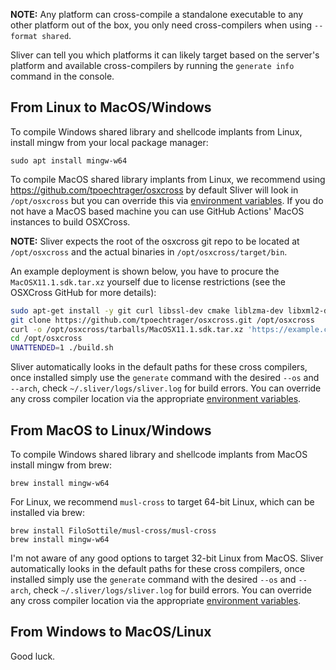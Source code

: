 __NOTE:__ Any platform can cross-compile a standalone executable to any other platform out of the box, you only need cross-compilers when using `--format shared`.

Sliver can tell you which platforms it can likely target based on the server's platform and available cross-compilers by running the `generate info` command in the console.


## From Linux to MacOS/Windows

To compile Windows shared library and shellcode implants from Linux, install mingw from your local package manager: 

```
sudo apt install mingw-w64
```

To compile MacOS shared library implants from Linux, we recommend using https://github.com/tpoechtrager/osxcross by default Sliver will look in `/opt/osxcross` but you can override this via [environment variables](https://github.com/BishopFox/sliver/wiki/Environment-Variables). If you do not have a MacOS based machine you can use GitHub Actions' MacOS instances to build OSXCross.

__NOTE:__ Sliver expects the root of the osxcross git repo to be located at `/opt/osxcross` and the actual binaries in `/opt/osxcross/target/bin`.

An example deployment is shown below, you have to procure the `MacOSX11.1.sdk.tar.xz` yourself due to license restrictions (see the OSXCross GitHub for more details):

```bash
sudo apt-get install -y git curl libssl-dev cmake liblzma-dev libxml2-dev patch clang zlib1g-dev
git clone https://github.com/tpoechtrager/osxcross.git /opt/osxcross
curl -o /opt/osxcross/tarballs/MacOSX11.1.sdk.tar.xz 'https://example.com/MacOSX11.1.sdk.tar.xz'
cd /opt/osxcross
UNATTENDED=1 ./build.sh
```

Sliver automatically looks in the default paths for these cross compilers, once installed simply use the `generate` command with the desired `--os` and `--arch`, check `~/.sliver/logs/sliver.log` for build errors. You can override any cross compiler location via the appropriate [environment variables](https://github.com/BishopFox/sliver/wiki/Environment-Variables).

## From MacOS to Linux/Windows

To compile Windows shared library and shellcode implants from MacOS install mingw from brew:

```
brew install mingw-w64
```

For Linux, we recommend `musl-cross` to target 64-bit Linux, which can be installed via brew:

```
brew install FiloSottile/musl-cross/musl-cross
brew install mingw-w64
```

I'm not aware of any good options to target 32-bit Linux from MacOS. Sliver automatically looks in the default paths for these cross compilers, once installed simply use the `generate` command with the desired `--os` and `--arch`, check `~/.sliver/logs/sliver.log` for build errors. You can override any cross compiler location via the appropriate [environment variables](https://github.com/BishopFox/sliver/wiki/Environment-Variables).

## From Windows to MacOS/Linux

Good luck.